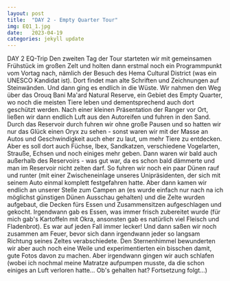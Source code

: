 ```yaml
---
layout: post
title:  "DAY 2 - Empty Quarter Tour"
img: EQ1_1.jpg
date:   2023-04-19
categories: jekyll update
---
```


DAY 2 EQ-Trip
Den zweiten Tag der Tour starteten wir mit gemeinsamen Frühstück im großen Zelt und holten dann erstmal noch ein Programmpunkt vom Vortag nach, nämlich der Besuch des Hema Cultural District (was ein UNESCO Kandidat ist). Dort findet man alte Schriften und Zeichnungen auf Steinwänden.
Und dann ging es endlich in die Wüste. Wir nahmen den Weg über das Orouq Bani Ma'ard Natural Reserve, ein Gebiet des Empty Quarter, wo noch die meisten Tiere leben und dementsprechend auch dort geschützt werden.
Nach einer kleinen Präsentation der Ranger vor Ort, ließen wir dann endlich Luft aus den Autoreifen und fuhren in den Sand. Durch das Reservoir durch fuhren wir ohne große Pausen und so hatten wir nur das Glück einen Oryx zu sehen - sonst waren wir mit der Masse an Autos und Geschwindigkeit auch eher zu laut, um mehr Tiere zu entdecken. Aber es soll dort auch Füchse, Ibex, Sandkatzen, verschiedene Vogelarten, Strauße, Echsen und noch einiges mehr geben.
Dann waren wir bald auch außerhalb des Reservoirs - was gut war, da es schon bald dämmerte und man im Reservoir nicht zelten darf. So fuhren wir noch ein paar Dünen rauf und runter (mit einer Zwischeneinlage unseres Unipräsidenten, der sich mit seinem Auto einmal komplett festgefahren hatte.
Aber dann kamen wir endlich an unserer Stelle zum Campen an (es wurde einfach nur nach na ich möglichst günstigen Dünen Ausschau gehalten) und die Zelte wurden aufgebaut, die Decken fürs Essen und Zusammensitzen aufgeschlagen und gekocht.
Irgendwann gab es Essen, was immer frisch zubereitet wurde (für mich gab's Kartoffeln mit Okra, ansonsten gab es natürlich viel Fleisch und Fladenbrot). Es war auf jeden Fall immer lecker!
Und dann saßen wir noch zusammen am Feuer, bevor sich dann irgendwann jeder so langsam Richtung seines Zeltes verabschiedete.
Den Sternenhimmel bewunderten wir aber auch noch eine Weile und experimentierten ein bisschen damit, gute Fotos davon zu machen.
Aber irgendwann gingen wir auch schlafen (wobei ich nochmal meine Matratze aufpumpen musste, da die schon einiges an Luft verloren hatte... Ob's gehalten hat? Fortsetzung folgt...)
